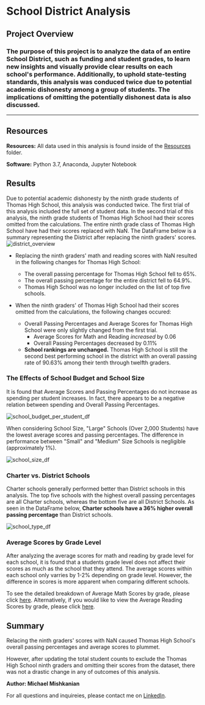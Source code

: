 # School District Analysis

## Project Overview
### The purpose of this project is to analyze the data of an entire School District, such as funding and student grades, to learn new insights and visually provide clear results on each school's performance. Additionally, to uphold state-testing standards, this analysis was conduced twice due to potential academic dishonesty among a group of students. The implications of omitting the potentially dishonest data is also discussed.
---
## Resources
**Resources:** All data used in this analysis is found inside of the [Resources](https://github.com/Mishkanian/School_District_Analysis/tree/main/Resources) folder.

**Software:** Python 3.7, Anaconda, Jupyter Notebook

## Results
Due to potential academic dishonesty by the ninth grade students of Thomas High School, this analysis was conducted twice. The first trial of this analysis included the full set of student data. In the second trial of this analysis, the ninth grade students of Thomas High School had their scores omitted from the calculations. The entire ninth grade class of Thomas High School have had their scores replaced with NaN. The DataFrame below is a summary representing the District after replacing the ninth graders' scores.
![district_overview](https://github.com/Mishkanian/School_District_Analysis/blob/main/DataFrames_PyCity/district_overview.png)

- Replacing the ninth graders' math and reading scores with NaN resulted in the following changes for Thomas High School:
  - The overall passing percentage for Thomas High School fell to 65%.
  - The overall passing percentage for the entire district fell to 64.9%.
  - Thomas High School was no longer included on the list of top five schools.

- When the ninth graders' of Thomas High School had their scores omitted from the calculations, the following changes occured:
  - Overall Passing Percentages and Average Scores for Thomas High School were only slightly changed from the first trial.
    - Average Scores for Math and Reading *increased* by 0.06
    - Overall Passing Percentages decreased by 0.11%
  - **School rankings are unchanged.** Thomas High School is still the second best performing school in the district with an overall passing rate of 90.63% among their tenth through twelfth graders.

### The Effects of School Budget and School Size
It is found that Average Scores and Passing Percentages do not increase as spending per student increases. In fact, there appears to be a negative relation between spending and Overall Passing Percentages.

![school_budget_per_student_df](https://github.com/Mishkanian/School_District_Analysis/blob/main/DataFrames_PyCity/school_budget_per_student_df.png)


When considering School Size, "Large" Schools (Over 2,000 Students) have the lowest average scores and passing percentages. The difference in performance between "Small" and "Medium" Size Schools is negligible (approximately 1%).

![school_size_df](https://github.com/Mishkanian/School_District_Analysis/blob/main/DataFrames_PyCity/school_size_df.png)

### Charter vs. District Schools
Charter schools generally performed better than District schools in this analysis. The top five schools with the highest overall passing percentages are all Charter schools, whereas the bottom five are all District Schools. As seen in the DataFrame below, **Charter schools have a 36% higher overall passing percentage** than District schools.

![school_type_df](https://github.com/Mishkanian/School_District_Analysis/blob/main/DataFrames_PyCity/school_type_df.png)

### Average Scores by Grade Level
After analyzing the average scores for math and reading by grade level for each school, it is found that a students grade level does not affect their scores as much as the school that they attend. The average scores within each school only varries by 1-2% depending on grade level. However, the difference in scores is more apparent when comparing different schools. 

To see the detailed breakdown of Average Math Scores by grade, please click [here](https://github.com/Mishkanian/School_District_Analysis/blob/main/DataFrames_PyCity/math_scores_grade.png). Alternatively, if you would like to view the Average Reading Scores by grade, please click [here](https://github.com/Mishkanian/School_District_Analysis/blob/main/DataFrames_PyCity/reading_scores_grade.png).

## Summary
Relacing the ninth graders' scores with NaN caused Thomas High School's overall passing percentages and average scores to plummet. 

However, after updating the total student counts to exclude the Thomas High School ninth graders and omitting their scores from the dataset, there was not a drastic change in any of outcomes of this analysis.

**Author: Michael Mishkanian**  

For all questions and inquireies, please contact me on [LinkedIn](https://www.linkedin.com/in/michaelmishkanian/).
